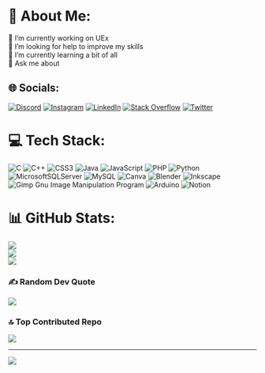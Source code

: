 # 💫 About Me:
🔭 I’m currently working on UEx<br>🤝 I’m looking for help to improve my skills<br>🌱 I’m currently learning a bit of all<br>💬 Ask me about<br>


## 🌐 Socials:
[![Discord](https://img.shields.io/badge/Discord-%237289DA.svg?logo=discord&logoColor=white)](https://discord.gg/https://discord.gg/U8kMhuQ65A) 
[![Instagram](https://img.shields.io/badge/Instagram-%23E4405F.svg?logo=Instagram&logoColor=white)](https://instagram.com/ivi_ivanoff24) 
[![LinkedIn](https://img.shields.io/badge/LinkedIn-%230077B5.svg?logo=linkedin&logoColor=white)](https://linkedin.com/in/iván-herculano-garcía-28141b22a) 
[![Stack Overflow](https://img.shields.io/badge/-Stackoverflow-FE7A16?logo=stack-overflow&logoColor=white)](https://stackoverflow.com/users/22390184/ivi-ivanoff24) 
[![Twitter](https://img.shields.io/badge/Twitter-%231DA1F2.svg?logo=Twitter&logoColor=white)](https://twitter.com/IIvanoff24) 

# 💻 Tech Stack:
![C](https://img.shields.io/badge/c-%2300599C.svg?style=flat&logo=c&logoColor=white) 
![C++](https://img.shields.io/badge/c++-%2300599C.svg?style=flat&logo=c%2B%2B&logoColor=white) 
![CSS3](https://img.shields.io/badge/css3-%231572B6.svg?style=flat&logo=css3&logoColor=white) 
![Java](https://img.shields.io/badge/java-%23ED8B00.svg?style=flat&logo=java&logoColor=white) 
![JavaScript](https://img.shields.io/badge/javascript-%23323330.svg?style=flat&logo=javascript&logoColor=%23F7DF1E) 
![PHP](https://img.shields.io/badge/php-%23777BB4.svg?style=flat&logo=php&logoColor=white) 
![Python](https://img.shields.io/badge/python-3670A0?style=flat&logo=python&logoColor=ffdd54) 
![MicrosoftSQLServer](https://img.shields.io/badge/Microsoft%20SQL%20Sever-CC2927?style=flat&logo=microsoft%20sql%20server&logoColor=white) 
![MySQL](https://img.shields.io/badge/mysql-%2300f.svg?style=flat&logo=mysql&logoColor=white) 
![Canva](https://img.shields.io/badge/Canva-%2300C4CC.svg?style=flat&logo=Canva&logoColor=white) 
![Blender](https://img.shields.io/badge/blender-%23F5792A.svg?style=flat&logo=blender&logoColor=white) 
![Inkscape](https://img.shields.io/badge/Inkscape-e0e0e0?style=flat&logo=inkscape&logoColor=080A13) 
![Gimp Gnu Image Manipulation Program](https://img.shields.io/badge/Gimp-657D8B?style=flat&logo=gimp&logoColor=FFFFFF) 
![Arduino](https://img.shields.io/badge/-Arduino-00979D?style=flat&logo=Arduino&logoColor=white) 
![Notion](https://img.shields.io/badge/Notion-%23000000.svg?style=flat&logo=notion&logoColor=white)

# 📊 GitHub Stats:
![](https://github-readme-stats.vercel.app/api?username=iviivanoff24&theme=nord&hide_border=true&include_all_commits=true&count_private=false)<br/>
![](https://github-readme-streak-stats.herokuapp.com/?user=iviivanoff24&theme=nord&hide_border=true)<br/>
![](https://github-readme-stats.vercel.app/api/top-langs/?username=iviivanoff24&theme=nord&hide_border=true&include_all_commits=true&count_private=false&layout=compact)

### ✍️ Random Dev Quote
![](https://quotes-github-readme.vercel.app/api?type=horizontal&theme=dark)

### 🔝 Top Contributed Repo
![](https://github-contributor-stats.vercel.app/api?username=iviivanoff24&limit=5&theme=nord&combine_all_yearly_contributions=true)

---
[![](https://visitcount.itsvg.in/api?id=iviivanoff24&icon=0&color=0)](https://visitcount.itsvg.in)

<!-- Proudly created with GPRM ( https://gprm.itsvg.in ) -->
